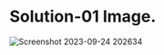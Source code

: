 # Solution-01 Image.
![Screenshot 2023-09-24 202634](https://github.com/Khush0031/pw-skills-full-stack-web-dev-assignment-solution/assets/121889921/7e4a33eb-b867-4a32-a203-b3e5dbb11157)
